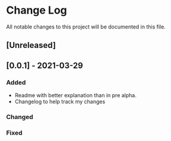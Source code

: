 # Change Log
All notable changes to this project will be documented in this file.
 
## [Unreleased]
 
## [0.0.1] - 2021-03-29
 
### Added
- Readme with better explanation than in pre alpha.
- Changelog to help track my changes
 
### Changed
 
### Fixed
